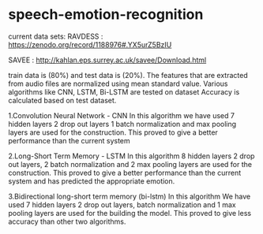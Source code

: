# speech-emotion-recognition
current data sets:
RAVDESS : https://zenodo.org/record/1188976#.YX5urZ5BzIU

SAVEE : http://kahlan.eps.surrey.ac.uk/savee/Download.html


train data is (80%) and test data is (20%). 
The features that are extracted from audio files are normalized using mean standard value.
Various algorithms like CNN, LSTM, Bi-LSTM are tested on dataset
 Accuracy is calculated based on test dataset. 

1.Convolution Neural Network - CNN 
 In this algorithm we have used 7 hidden layers 2 drop out layers 1 batch normalization and max pooling layers are used for the construction. 
This proved to give a better performance than the current system 

2.Long-Short Term Memory - LSTM 
 In this algorithm 8 hidden layers 2 drop out layers, 2 batch normalization and 2 max pooling layers are used for the construction. 
 This proved to give a better performance than the current system and has predicted the appropriate emotion. 

3.Bidirectional long-short term memory (bi-lstm) 
 In this algorithm We have used 7 hidden layers 2 drop out layers, batch normalization and 1 max pooling layers are used for the building the model. 
 This proved to give less accuracy than other two algorithms. 


